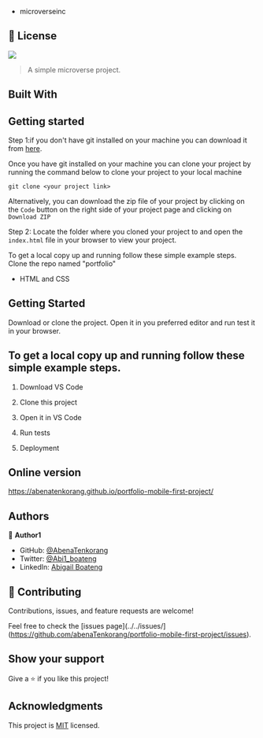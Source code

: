 
- microverseinc

## 📝 License
![](https://img.shields.io/badge/Microverse-blueviolet)

> A simple microverse project.

## Built With

## Getting started
Step 1:if you don't have git installed on your machine you can download it from [here](https://git-scm.com/downloads).

Once you have git installed on your machine you can clone your project by running the command below to clone your project to your local machine


`git clone <your project link>`

Alternatively, you can download the zip file of your project by clicking on the `Code` button on the right side of your project page and clicking on `Download ZIP`

Step 2: Locate the folder where you cloned your project to and open the `index.html` file in your browser to view your project.


To get a local copy up and running follow these simple example steps.
Clone the repo named "portfolio"

- HTML and CSS

## Getting Started

Download or clone the project. Open it in you preferred editor and run test it in your browser.

## To get a local copy up and running follow these simple example steps.

1. Download VS Code

2. Clone this project

3. Open it in VS Code

4. Run tests

5. Deployment


## Online version 

https://abenatenkorang.github.io/portfolio-mobile-first-project/


## Authors

👤 **Author1**

- GitHub: [@AbenaTenkorang](https://github.com/abenaTenkorang)
- Twitter: [@Abi1_boateng](https://twitter.com/Abi1_boateng)
- LinkedIn: [Abigail Boateng](https://www.linkedin.com/in/abigail-boateng-345395141/)

## 🤝 Contributing

Contributions, issues, and feature requests are welcome!



Feel free to check the [issues page](../../issues/](https://github.com/abenaTenkorang/portfolio-mobile-first-project/issues).

## Show your support

Give a ⭐️ if you like this project!

## Acknowledgments

This project is [MIT](./LICENSE) licensed.



